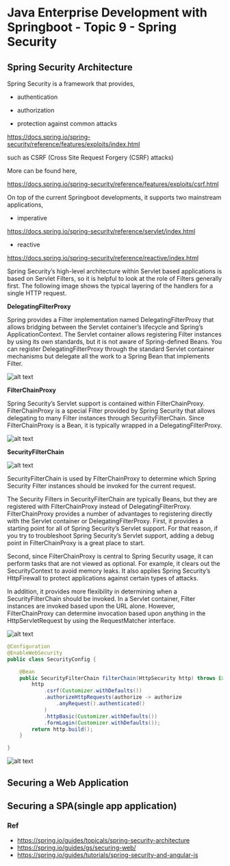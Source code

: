 # Java Enterprise Development with Springboot - Topic 9 - Spring Security

## Spring Security Architecture

Spring Security is a framework that provides,

* authentication

* authorization

* protection against common attacks

https://docs.spring.io/spring-security/reference/features/exploits/index.html

such as CSRF (Cross Site Request Forgery (CSRF) attacks)

More can be found here,

https://docs.spring.io/spring-security/reference/features/exploits/csrf.html


On top of the current Springboot developments, it supports two mainstream applications,

* imperative

https://docs.spring.io/spring-security/reference/servlet/index.html

* reactive

https://docs.spring.io/spring-security/reference/reactive/index.html


Spring Security’s high-level architecture within Servlet based applications is based on Servlet Filters, so it is helpful to look at the role of Filters generally first. The following image shows the typical layering of the handlers for a single HTTP request.

**DelegatingFilterProxy**

Spring provides a Filter implementation named DelegatingFilterProxy that allows bridging between the Servlet container’s lifecycle and Spring’s ApplicationContext. The Servlet container allows registering Filter instances by using its own standards, but it is not aware of Spring-defined Beans. You can register DelegatingFilterProxy through the standard Servlet container mechanisms but delegate all the work to a Spring Bean that implements Filter.

![alt text](https://kevinli-webbertech.github.io/blog/images/springboot/DelegatingFilterProxy.png=200*200)

**FilterChainProxy**

Spring Security’s Servlet support is contained within FilterChainProxy. FilterChainProxy is a special Filter provided by Spring Security that allows delegating to many Filter instances through SecurityFilterChain. Since FilterChainProxy is a Bean, it is typically wrapped in a DelegatingFilterProxy.


![alt text](https://kevinli-webbertech.github.io/blog/images/springboot/FilterChainProxy.png=200*200)

**SecurityFilterChain**

![alt text](https://kevinli-webbertech.github.io/blog/images/springboot/SecurityFilterChain.png=200*200)

SecurityFilterChain is used by FilterChainProxy to determine which Spring Security Filter instances should be invoked for the current request.

The Security Filters in SecurityFilterChain are typically Beans, but they are registered with FilterChainProxy instead of DelegatingFilterProxy. FilterChainProxy provides a number of advantages to registering directly with the Servlet container or DelegatingFilterProxy. First, it provides a starting point for all of Spring Security’s Servlet support. For that reason, if you try to troubleshoot Spring Security’s Servlet support, adding a debug point in FilterChainProxy is a great place to start.

Second, since FilterChainProxy is central to Spring Security usage, it can perform tasks that are not viewed as optional. For example, it clears out the SecurityContext to avoid memory leaks. It also applies Spring Security’s HttpFirewall to protect applications against certain types of attacks.

In addition, it provides more flexibility in determining when a SecurityFilterChain should be invoked. In a Servlet container, Filter instances are invoked based upon the URL alone. However, FilterChainProxy can determine invocation based upon anything in the HttpServletRequest by using the RequestMatcher interface.

![alt text](https://kevinli-webbertech.github.io/blog/images/springboot/MultipleSecurityChain.png=200*200)

```java
@Configuration
@EnableWebSecurity
public class SecurityConfig {

    @Bean
    public SecurityFilterChain filterChain(HttpSecurity http) throws Exception {
        http
            .csrf(Customizer.withDefaults())
            .authorizeHttpRequests(authorize -> authorize
                .anyRequest().authenticated()
            )
            .httpBasic(Customizer.withDefaults())
            .formLogin(Customizer.withDefaults());
        return http.build();
    }

}
```

![alt text](https://kevinli-webbertech.github.io/blog/images/springboot/filterOrder.png=200*200)

## Securing a Web Application

## Securing a SPA(single app application)


### Ref

- https://spring.io/guides/topicals/spring-security-architecture
- https://spring.io/guides/gs/securing-web/
- https://spring.io/guides/tutorials/spring-security-and-angular-js